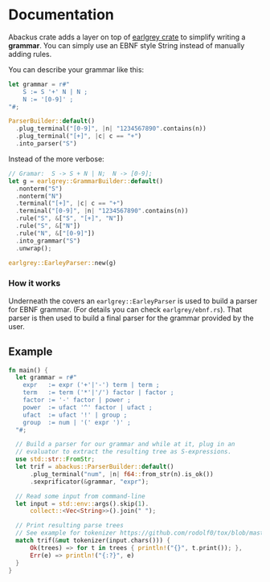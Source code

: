 # Documentation

Abackus crate adds a layer on top of [earlgrey crate](https://crates.io/crates/earlgrey) to simplify writing a **grammar**. You can simply use an EBNF style String instead of manually adding rules.

You can describe your grammar like this:
```rust
let grammar = r#"
    S := S '+' N | N ;
    N := '[0-9]' ;
"#;

ParserBuilder::default()
  .plug_terminal("[0-9]", |n| "1234567890".contains(n))
  .plug_terminal("[+]", |c| c == "+")
  .into_parser("S")
```
Instead of the more verbose:
```rust
// Gramar:  S -> S + N | N;  N -> [0-9];
let g = earlgrey::GrammarBuilder::default()
  .nonterm("S")
  .nonterm("N")
  .terminal("[+]", |c| c == "+")
  .terminal("[0-9]", |n| "1234567890".contains(n))
  .rule("S", &["S", "[+]", "N"])
  .rule("S", &["N"])
  .rule("N", &["[0-9]"])
  .into_grammar("S")
  .unwrap();

earlgrey::EarleyParser::new(g)
```

### How it works

Underneath the covers an `earlgrey::EarleyParser` is used to build a parser for EBNF grammar. (For details you can check `earlgrey/ebnf.rs`). That parser is then used to build a final parser for the grammar provided by the user.

## Example

```rust
fn main() {
  let grammar = r#"
    expr   := expr ('+'|'-') term | term ;
    term   := term ('*'|'/') factor | factor ;
    factor := '-' factor | power ;
    power  := ufact '^' factor | ufact ;
    ufact  := ufact '!' | group ;
    group  := num | '(' expr ')' ;
  "#;

  // Build a parser for our grammar and while at it, plug in an
  // evaluator to extract the resulting tree as S-expressions.
  use std::str::FromStr;
  let trif = abackus::ParserBuilder::default()
      .plug_terminal("num", |n| f64::from_str(n).is_ok())
      .sexprificator(&grammar, "expr");

  // Read some input from command-line
  let input = std::env::args().skip(1).
      collect::<Vec<String>>().join(" ");

  // Print resulting parse trees
  // See example for tokenizer https://github.com/rodolf0/tox/blob/master/abackus/examples/ebnftree.rs
  match trif(&mut tokenizer(input.chars())) {
      Ok(trees) => for t in trees { println!("{}", t.print()); },
      Err(e) => println!("{:?}", e)
  }
}
```
